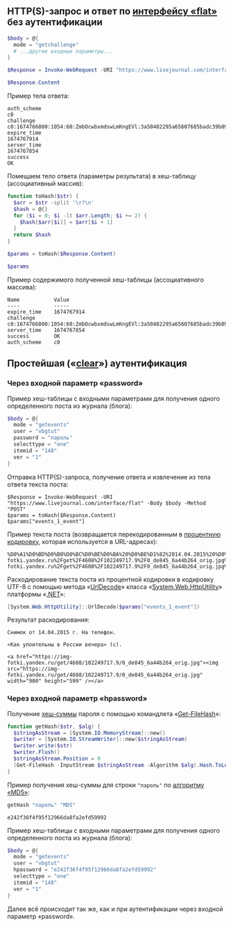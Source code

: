 ## HTTP(S)-запрос и ответ по [интерфейсу «flat»](https://stat.livejournal.com/doc/server/ljp.csp.flat.protocol.html) без аутентификации

```powershell
$body = @{
  mode = "getchallenge"
  # ...другие входные параметры...
}
```
```powershell
$Response = Invoke-WebRequest -URI "https://www.livejournal.com/interface/flat" -Body $body -Method "POST"
```
```powershell
$Response.Content
```
Пример тела ответа:
```
auth_scheme
c0
challenge
c0:1674766800:1054:60:ZmbOcwbxmdswLmKngEVl:3a50482295a65607685badc39b09d47b
expire_time
1674767914
server_time
1674767854
success
OK
```
Помещаем тело ответа (параметры результата) в хеш-таблицу (ассоциативный массив):
```powershell
function toHash($str) {
  $arr = $str -split '\r?\n'
  $hash = @{}
  for ($i = 0; $i -lt $arr.Length; $i += 2) {
    $hash[$arr[$i]] = $arr[$i + 1]
  }
  return $hash
}
```
```powershell
$params = toHash($Response.Content)
```
```powershell
$params
```
Пример содержимого полученной хеш-таблицы (ассоциативного массива):
```
Name           Value
----           -----
expire_time    1674767914
challenge      c0:1674766800:1054:60:ZmbOcwbxmdswLmKngEVl:3a50482295a65607685badc39b09d47b
server_time    1674767854
success        OK
auth_scheme    c0
```

## Простейшая («[clear](https://stat.livejournal.com/doc/server/ljp.csp.auth.clear.html)») аутентификация

### Через входной параметр «password»

Пример хеш-таблицы с входными параметрами для получения одного определенного поста из журнала (блога):
```powershell
$body = @{
  mode = "getevents"
  user = "vbgtut"
  password = "пароль"
  selecttype = "one"
  itemid = "148"
  ver = "1"
}
```
Отправка HTTP(S)-запроса, получение ответа и извлечение из тела ответа текста поста:
```
$Response = Invoke-WebRequest -URI "https://www.livejournal.com/interface/flat" -Body $body -Method "POST"
$params = toHash($Response.Content)
$params["events_1_event"]
```
Пример текста поста (возвращается перекодированным в [процентную кодировку](https://ru.wikipedia.org/wiki/URL#%D0%9A%D0%BE%D0%B4%D0%B8%D1%80%D0%BE%D0%B2%D0%B0%D0%BD%D0%B8%D0%B5_URL), которая используется в URL-адресах):
```
%D0%A1%D0%BD%D0%B8%D0%BC%D0%BE%D0%BA%20%D0%BE%D1%82%2014.04.2015%20%D0%B3.%20%D0%9D%D0%B0%20%D1%82%D0%B5%D0%BB%D0%B5%D1%84%D0%BE%D0%BD.%0D%0A%0D%0A%C2%AB%D0%9A%D0%B0%D0%BA%20%D1%83%D0%BF%D0%BE%D0%B8%D1%82%D0%B5%D0%BB%D1%8C%D0%BD%D1%8B%20%D0%B2%20%D0%A0%D0%BE%D1%81%D1%81%D0%B8%D0%B8%20%D0%B2%D0%B5%D1%87%D0%B5%D1%80%D0%B0%C2%BB%20%28%D1%81%29.%0D%0A%0D%0A%3Ca%20href%3D%22https%3A%2F%2Fimg-fotki.yandex.ru%2Fget%2F4608%2F102249717.9%2F0_de845_6a44b264_orig.jpg%22%3E%3Cimg%20src%3D%22https%3A%2F%2Fimg-fotki.yandex.ru%2Fget%2F4608%2F102249717.9%2F0_de845_6a44b264_orig.jpg%22%20width%3D%22900%22%20height%3D%22599%22%20%2F%3E%3C%2Fa%3E
```
Раскодирование текста поста из процентной кодировки в кодировку UTF-8 с помощью метода «[UrlDecode](https://learn.microsoft.com/en-us/dotnet/api/system.web.httputility.urldecode)» класса «[System.Web.HttpUtility](https://learn.microsoft.com/en-us/dotnet/api/system.web.httputility)» платформы «[.NET](https://learn.microsoft.com/en-us/dotnet/)»:
```powershell
[System.Web.HttpUtility]::UrlDecode($params["events_1_event"])
```
Результат раскодирования:
```
Снимок от 14.04.2015 г. На телефон.

«Как упоительны в России вечера» (с).

<a href="https://img-fotki.yandex.ru/get/4608/102249717.9/0_de845_6a44b264_orig.jpg"><img src="https://img-fotki.yandex.ru/get/4608/102249717.9/0_de845_6a44b264_orig.jpg" width="900" height="599" /></a>
```

### Через входной параметр «hpassword»

Получение [хеш-суммы](https://ru.wikipedia.org/wiki/%D0%A5%D0%B5%D1%88-%D1%81%D1%83%D0%BC%D0%BC%D0%B0) пароля с помощью командлета «[Get-FileHash](https://learn.microsoft.com/en-us/powershell/module/microsoft.powershell.utility/get-filehash)»:
```powershell
function getHash($str, $alg) {
  $stringAsStream = [System.IO.MemoryStream]::new()
  $writer = [System.IO.StreamWriter]::new($stringAsStream)
  $writer.write($str)
  $writer.Flush()
  $stringAsStream.Position = 0
  (Get-FileHash -InputStream $stringAsStream -Algorithm $alg).Hash.ToLower()
}
```
Пример получения хеш-суммы для строки `"пароль"` по [алгоритму «MD5»](https://ru.wikipedia.org/wiki/MD5):
```powershell
getHash "пароль" "MD5"
```
```
e242f36f4f95f12966da8fa2efd59992
```
Пример хеш-таблицы с входными параметрами для получения одного определенного поста из журнала (блога):
```powershell
$body = @{
  mode = "getevents"
  user = "vbgtut"
  hpassword = "e242f36f4f95f12966da8fa2efd59992"
  selecttype = "one"
  itemid = "148"
  ver = "1"
}
```
Далее всё происходит так же, как и при аутентификации через входной параметр «password».

